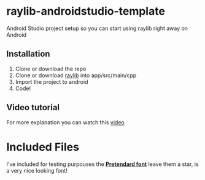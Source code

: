 # raylib-androidstudio-template
Android Studio project setup so you can start using raylib right away on Android
## Installation
1. Clone or download the repo
2. Clone or download [raylib](https://github.com/raysan5/raylib) into app/src/main/cpp
3. Import the project to android
4. Code!

## Video tutorial
For more explanation you can watch this [video](https://www.youtube.com/watch?v=UeBYWJ_3zDw)

# Included Files
I've included for testing purpouses the [**Pretendard font**](https://github.com/orioncactus/pretendard) leave them a star, is a very nice looking font!
